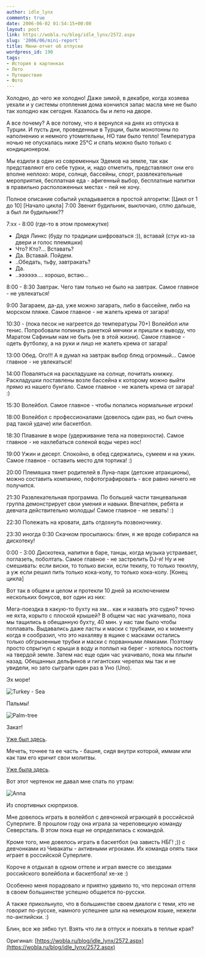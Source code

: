 ```yaml
---
author: idle_lynx
comments: true
date: 2006-06-02 01:54:15+00:00
layout: post
link: https://wobla.ru/blog/idle_lynx/2572.aspx
slug: '2006/06/mini-report'
title: Мини-отчет об отпуске
wordpress_id: 190
tags:
- История в картинках
- Лето
- Путешествие
- Фото
---
```


Холодно, до чего же холодно! Даже зимой, в декабре, когда хозяева уехали и у системы отопления дома кончился запас масла мне не было так холодно как сегодня. Казалось бы и лето на дворе.

А все почему? А все потому, что я вернулся на днях из отпуска в Турции. И пусть дни, проведенные в Турции, были монотонны по наполнению и немного утомительны, НО там было тепло! Температура ночью не опускалась ниже 25°C и спать можно было только с кондиционером.

Мы ездили в один из современных Эдемов на земле, так как представляют его себе турки, и, надо отметить, представляют они его вполне неплохо: море, солнце, бассейны, спорт, развлекательные мероприятия, бесплатная еда - афигенный выбор, бесплатные напитки в правильно расположенных местах - пей не хочу.

Полное описание событий укладывается в простой алгоритм:
[Цикл от 1 до 10]
[Начало цикла]
7:00 Звенит будильник, выключаю, сплю дальше, а был ли будильник??

7:хх - 8:00 (где-то в этом промежутке)
- Дядя Линкс (буду по традиции шифроваться :)), вставай (стук из-за двери и голос племяшки)
- Что? Кто?... Вставать?
- Да. Вставай. Пойдем.
- ..Обедать, тьфу, завтракать?
- Да.
- ..ээээээ.... хорошо, встаю...

8:00 - 8:30 Завтрак. Чего там только не было на завтрак. Самое главное - не увлекаться!

9:00 Загараем, да-да, уже можно загарать, либо в бассейне, либо на морском пляже. Самое главное - не жалеть крема от загара!

10:30 - (пока песок не нагреется до температуры 70+)
Волейбол или тенис. Попробовали попинать ракеткой мячики и пришли к выводу, что Маратом Сафиным нам не быть (не в этой жизни). Самое главное - одеть футболку, а на руки и лицо не жалеть крема от загара!

13:00 Обед. Ого!!! А я думал на завтрак выбор блюд огромный... Самое главное - не увлекаться!

14:00 Поваляться на раскладушке на солнце, почитать книжку. Раскладушки поставлены возле бассейна к которому можно выйти прямо из нашего бунгало. Самое главное - не жалеть крема от загара! :)

15:30 Волейбол. Самое главное - чтобы попались нормальные игроки!

18:00 Волейбол с профессионалами (довелось один раз, но был очень рад такой удаче) или баскетбол.

18:30 Плавание в море (удерживание тела на поверхности). Самое главное - не нахлебаться соленой воды через нос!

19:00 Ужин и десерт. Спокойно, в обед сдержались, сумеем и на ужин. Самое главное - оставить место для тортика! :)

20:00 Племяшка тянет родителей в Луна-парк (детские атракционы), можно составить компанию, пофотографировать - все равно ничего не получится.

21:30 Развлекательная программа. По большей части танцевальная группа демонстрирует свои умения и навыки. Впечатлен, ребята и девчата действительно молодцы! Самое главное - не зевать! :)

22:30 Полежать на кровати, дать отдохнуть позвоночнику.

23:30 иногда 0:30 Скачком просыпаюсь: блин, я же вроде собирался на дискотеку!

0:00 - 3:00 Дискотека, напитки в баре, танцы, когда музыка устраивает, поглазеть, поболтать. Самое главное - не застрелить DJ-я! Ну и не смешивать: если виски, то только виски, если текилу, то только текиллу, а уж если решил пить только кока-колу, то только кока-колу.
[Конец цикла]

Вот так в общем и целом и протекли 10 дней за исключением нескольких бонусов, вот один из них:

Мега-поездка в какую-то бухту на хм... как и назвать это судно? точно не яхта, корыто с плоской крышей? В общем час нас укачивало, пока мы тащились в обещанную бухту, 40 мин. у нас там было чтобы поплавать. Выдавались даже ласты и маски с трубками, но к моменту когда я сообразил, что это нахаляву в ящике с масками остались только обгрызенные трубки и маски с порванными лямками. Поэтому просто спрыгнул с крыши в воду и поплыл на берег - хотелось постоять на твердой земле. Затем нас еще один час укачивало, пока мы плыли назад. Обещанных дельфинов и гигантских черепах мы так и не увидели, но зато сыграли один раз в Уно (Uno).

Эх море!

![Turkey - Sea](images/2007/05/9b1f9bb8-51fe-41d8-94f7-94743f3053a9.JPG)

Пальмы!

![Palm-tree](images/2007/05/5b9e40ab-c14f-49e4-a991-cba447b89cb9.JPG)

Закат!

[Уже был здесь](/2006/05/sunset).

Мечеть, точнее та ее часть - башня, сидя внутри которой, иммам или как там его кричит свои молитвы.

[Уже была здесь](/2006/05/a-hint).

Вот этот чертенок не давал мне спать по утрам:

![Anna](images/2007/05/2e7c7452-1bce-4750-94a9-9996f7fe966c.JPG)

Из спортивных сюрпризов.

Мне довелось играть в волейбол с девчонкой играющей в российской Суперлиге. В прошлом году она играла за череповецкую команду Северсталь. В этом пока еще не определилась с командой.

Кроме того, мне довелось играть в баскетбол (на зависть НБГ! ;)) с девчонками из Чивакаты - активными игроками. Их команда опять таки играет в российской Суперлиге.

Короче я отдыхал в одном оттеле и играл вместе со звездами российского волейбола и баскетбола! хе-хе :)

Особенно меня порадовало и приятно удивило то, что персонал оттеля в своем большинстве успешно общается по-русски.

А также прикольнуло, что в большинстве своем диалоги с теми, кто не говорит по-русске, намного успешнее шли на немецком языке, нежели по-английски. :)

Блин, все же зябко тут. Взять что ли в отпуск и поехать в теплые края?

Оригинал: [https://wobla.ru/blog/idle_lynx/2572.aspx](https://wobla.ru/blog/idle_lynx/2572.aspx)
